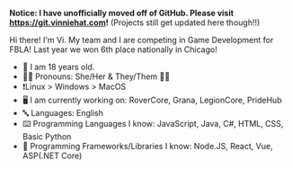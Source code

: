 <!--

**vinniehat/vinniehat** is a ✨ _special_ ✨ repository because its `README.md` (this file) appears on your GitHub profile.

Here are some ideas to get you started:

- 🔭 I’m currently working on ...
- 🌱 I’m currently learning ...
- 👯 I’m looking to collaborate on ...
- 🤔 I’m looking for help with ...
- 💬 Ask me about ...
- 📫 How to reach me: ...
- 😄 Pronouns: ...
- ⚡ Fun fact: ...
-->

**Notice: I have unofficially moved off of GitHub. Please visit https://git.vinniehat.com!** (Projects still get updated here though!!)

Hi there! I'm Vi. My team and I are competing in Game Development for FBLA! Last year we won 6th place nationally in Chicago!

- 🐧 I am 18 years old.
- :rainbow_flag: Pronouns: She/Her & They/Them :transgender_flag:
- ❗Linux > Windows > MacOS
- 🖥️ I am currently working on: RoverCore, Grana, LegionCore, PrideHub
- 🔤 Languages: English
- ⌨️ Programming Languages I know: JavaScript, Java, C#, HTML, CSS, Basic Python
- 🔢 Programming Frameworks/Libraries I know: Node.JS, React, Vue, ASP(.NET Core)
